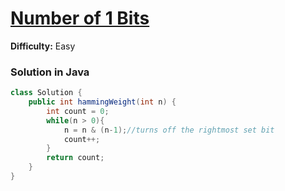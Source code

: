# [Number of 1 Bits](https://leetcode.com/problems/number-of-1-bits/)
**Difficulty:** Easy

### Solution in Java
```java
class Solution {
    public int hammingWeight(int n) {
        int count = 0;
        while(n > 0){
            n = n & (n-1);//turns off the rightmost set bit
            count++;
        }
        return count;
    }
}
```

